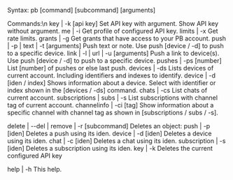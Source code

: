 ﻿
Syntax: pb [command] [subcommand] [arguments]
        
Commands:\n
key | -k [api key]                          Set API key with argument. Show API key without argument.
me | -i                                     Get profile of configured API key.
limits | -x                                 Get rate limits.
grants | -g                                 Get grants that have access to your PB account.
push | -p | text | -t [arguments]           Push text or note. Use push [device / -d] to push to a specific device.
link | -l | url | -u [arguments]            Push a link to device(s). Use push [device / -d] to push to a specific device.
pushes | -ps [number]                       List [number] of pushes or else last push.
devices | -ds                               Lists devices of current account. Including identifiers and indexes to identify.
device | -d [iden / index]                  Shows information about a device. Select with identifier or index shown in the [devices / -ds] command.
chats | -cs                                 List chats of current account.
subscriptions | subs | -s                   List subscriptions with channel tag of current account.
channelinfo | -ci [tag]                     Show information about a specific channel with channel tag as shown in [subscriptions / subs / -s].

delete | --del | remove | -r [subcommand]   Deletes an object:
    push | -p [iden]                        Deletes a push using its iden.
    device | -d [iden]                      Deletes a device using its iden.
    chat | -c [iden]                        Deletes a chat using its iden.
    subscription | -s [iden]                Deletes a subscription using its iden.
    key | -k                                Deletes the current configured API key

help | -h                                   This help.